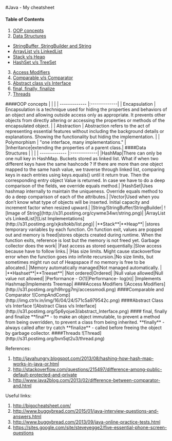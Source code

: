 #Java - My cheatsheet

#### Table of Contents  
1. [OOP concepts](#oop-concepts)
2. [Data Structures](#data-structures)
  - [StringBuffer, StringBuilder and String](#string)
  - [ArrayList v/s LinkedList](#listcomp)
  - [Stack v/s Heap](#stackheap)
  - [HashSet v/s TreeSet](#set)
3. [Access Modifiers](#access-modifiers)
4. [Comparable v/s Comparator](#comp)
5. [Abstract class v/s Interface](#absIn)
6. [final, finally, finalize](#final)
7. [Threads](#thread)

<a name="oop-concepts"/>
####OOP concepts
|               |              |
| ------------- |:-------------|
| Encapsulation      | Encapsulation is a technique used for hiding the properties and behaviors of an object and allowing outside access only as appropriate. It prevents other objects from directly altering or accessing the properties or methods of the encapsulated object. |
| Abstraction      | Abstraction refers to the act of representing essential features without including the background details or explanations. Showing the functionality but hiding the implementation.      |
| Polymorphism | "one interface, many implementations."      |
|Inheritance|extending the properties of a parent class.|

<a name="data-structures"/>
####Data Structures
|               |              |
| ------------- |:-------------|
|HashMap|There can only be one null key in HashMap. Buckets stored as linked list. What if  when two different keys have the same hashcode ? If there are more than one object mapped to the same hash value, we traverse through linked list, comparing keys in each entries using keys.equals() until it return true. Then the corresponding entry object Value is returned. In case we have to do a deep comparison of the fields, we override equals method.|
|HashSet|Uses hashmap internally to maintain the uniqueness. Override equals method to do a deep comparison of each of the attributes.|
|Vector|Used when you don’t know what type of objects will be inserted. Initial capacity and increment factor when resized upward.|
|<a name="string"/>String/StringBuffer/StringBuilder| ![Image of String](http://s31.postimg.org/cywme34wr/string.png)|
|<a name="listcomp"/>ArrayList v/s LinkedList|![List Implementations](http://s31.postimg.org/xjksltokb/list.png)|
|<a name="stackheap"/>**Stack**|**Heap**|
|stores temporary variables by each function. On function exit, values are popped out and memory is freed|stores objects created during runtime. When the function exits, reference is lost but the memory is not freed yet. Garbage collector does the work|
|Fast access as stored sequentially.|Slow access because have to follow links.|
|Has size limits. Might cause stackoverflow error when the function goes into infinite recursion.|No size limits, but sometimes might run out of Heapspace if no memory is free to be allocated.|
|Memory automatically managed|Not managed automatically. |
|<a name="set"/>**Hashset**|**Treeset**|
|Not ordered|Ordered|
|Null value allowed|Null value not allowed|
|Performance - O(1)|Performance- log(n)|
|Implements Hashmap|Implements Treemap|



<a name="access-modifiers"/>
####Access Modifiers
![Access Modifiers](http://s31.postimg.org/h9hrgg7mj/accessmodi.png)
<a name="comp"/>
####Comparable and Comparator
![CompAndComp](http://img.ctrlv.in/img/16/04/24/571c5a979542c.png)

<a name="absIn"/>
####Abstract Class v/s Interface
![Abstract Class v/s Interface](http://s31.postimg.org/5p6yojue3/abstract_Interface.png)

<a name="final"/>
#### final, finally and finalize
**final** - to make an object immutable, to prevent a method from being overridden, to prevent a class from being inherited.
**finally** - always called after try catch
**finalize** - called before freeing the object by garbage collector.


<a name="thread"/>
####Threads
![Thread](http://s31.postimg.org/bvn5qt2u3/thread.png)

References: 

1. http://javahungry.blogspot.com/2013/08/hashing-how-hash-map-works-in-java-or.html
2. http://stackoverflow.com/questions/215497/difference-among-public-default-protected-and-private
3. http://www.java2blog.com/2013/02/difference-between-comparator-and.html

Useful links:

1. http://bigocheatsheet.com/
2. http://www.buggybread.com/2015/01/java-interview-questions-and-answers.html
3. http://www.buggybread.com/2013/09/java-online-practice-tests.html
4. https://sites.google.com/site/steveyegge2/five-essential-phone-screen-questions
